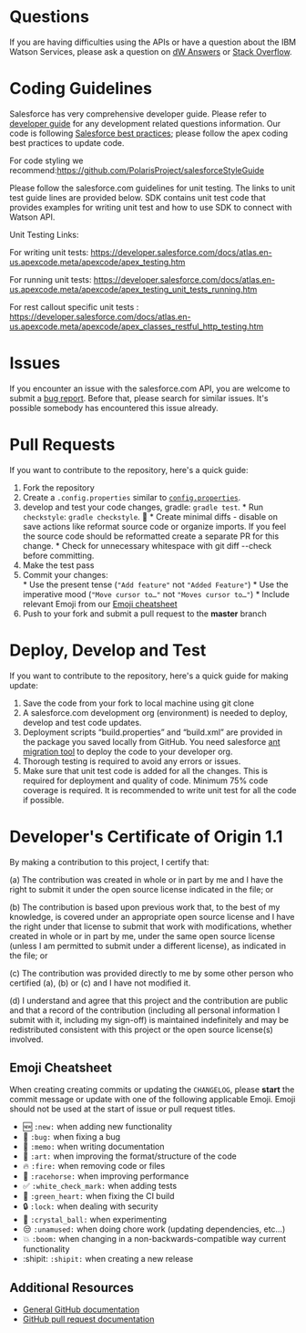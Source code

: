 # Questions

If you are having difficulties using the APIs or have a question about the IBM Watson Services,
please ask a question on [dW Answers][dw] or [Stack Overflow][stackoverflow].

# Coding Guidelines

Salesforce has very comprehensive developer guide. Please refer to [developer guide](https://developer.salesforce.com/docs/atlas.en-us.apexcode.meta/apexcode/apex_dev_guide.htm) for any development related questions information. Our code is following [Salesforce best practices](https://developer.salesforce.com/page/Apex_Code_Best_Practices); please follow the apex coding best practices to update code. 

For code styling we recommend:https://github.com/PolarisProject/salesforceStyleGuide

Please follow the salesforce.com guidelines for unit testing. The links to unit test guide lines are provided below. SDK contains unit test code that provides examples for writing unit test and how to use SDK to connect with Watson API.

Unit Testing Links:

For writing unit tests: https://developer.salesforce.com/docs/atlas.en-us.apexcode.meta/apexcode/apex_testing.htm

For running unit tests: https://developer.salesforce.com/docs/atlas.en-us.apexcode.meta/apexcode/apex_testing_unit_tests_running.htm

For rest callout specific unit tests : https://developer.salesforce.com/docs/atlas.en-us.apexcode.meta/apexcode/apex_classes_restful_http_testing.htm


# Issues

If you encounter an issue with the salesforce.com API, you are welcome to submit a  [bug report](https://github.com/watson-developer-cloud/salesforce-sdk/issues).
Before that, please search for similar issues. It's possible somebody has encountered this issue already.

# Pull Requests

If you want to contribute to the repository, here's a quick guide:
  1. Fork the repository
  1. Create a `.config.properties` similar to [`config.properties`](https://github.com/watson-developer-cloud/java-sdk/blob/master/core/src/test/resources/config.properties).
  2. develop and test your code changes, gradle: `gradle test`.
    * Run `checkstyle`: `gradle checkstyle`. 🏁
    * Create minimal diffs - disable on save actions like reformat source code or organize imports. If you feel the source code should be reformatted create a separate PR for this change.
    * Check for unnecessary whitespace with git diff --check before committing.
  3. Make the test pass
  4. Commit your changes:   
    * Use the present tense (`"Add feature"` not `"Added Feature"`)
    * Use the imperative mood (`"Move cursor to…"` not `"Moves cursor to…"`)
    * Include relevant Emoji from our [Emoji cheatsheet](#emoji-cheatsheet)
  5. Push to your fork and submit a pull request to the **master** branch

# Deploy, Develop and Test

If you want to contribute to the repository, here's a quick guide for making update:
1.  Save the code from your fork to local machine using git clone
2.  A salesforce.com development org (environment) is needed to deploy, develop and test code updates. 
3.  Deployment scripts “build.properties” and “build.xml” are provided in the package you saved locally from GitHub. You need salesforce [ant migration tool](https://developer.salesforce.com/docs/atlas.en-us.daas.meta/daas/meta_development.htm) to deploy the code to your developer org.
4.  Thorough testing is required to avoid any errors or issues.
5.  Make sure that unit test code is added for all the changes. This is required for deployment and quality of code. Minimum 75% code coverage is required. It is recommended to write unit test for all the code if possible.


# Developer's Certificate of Origin 1.1

By making a contribution to this project, I certify that:

(a) The contribution was created in whole or in part by me and I
   have the right to submit it under the open source license
   indicated in the file; or

(b) The contribution is based upon previous work that, to the best
   of my knowledge, is covered under an appropriate open source
   license and I have the right under that license to submit that
   work with modifications, whether created in whole or in part
   by me, under the same open source license (unless I am
   permitted to submit under a different license), as indicated
   in the file; or

(c) The contribution was provided directly to me by some other
   person who certified (a), (b) or (c) and I have not modified
   it.

(d) I understand and agree that this project and the contribution
   are public and that a record of the contribution (including all
   personal information I submit with it, including my sign-off) is
   maintained indefinitely and may be redistributed consistent with
   this project or the open source license(s) involved.

## Emoji Cheatsheet

When creating creating commits or updating the `CHANGELOG`, please **start** the commit message or update with one of the following applicable Emoji. Emoji should not be used at the start of issue or pull request titles.

* :new: `:new:` when adding new functionality
* :bug: `:bug:` when fixing a bug
* :memo: `:memo:` when writing documentation
* :art: `:art:` when improving the format/structure of the code
* :fire: `:fire:` when removing code or files
* :racehorse: `:racehorse:` when improving performance
* :white_check_mark: `:white_check_mark:` when adding tests
* :green_heart: `:green_heart:` when fixing the CI build
* :lock: `:lock:` when dealing with security
* :crystal_ball: `:crystal_ball:` when experimenting
* :unamused: `:unamused:` when doing chore work (updating dependencies, etc…)
* :boom: `:boom:` when changing in a non-backwards-compatible way current functionality
* :shipit: `:shipit:` when creating a new release

## Additional Resources
+ [General GitHub documentation](https://help.github.com/)
+ [GitHub pull request documentation](https://help.github.com/send-pull-requests/)

[dw]: https://developer.ibm.com/answers/questions/ask/?topics=watson
[stackoverflow]: http://stackoverflow.com/questions/ask?tags=ibm-watson
[Maven]: https://maven.apache.org/guides/getting-started/maven-in-five-minutes.html
[Gradle]: https://docs.gradle.org/current/userguide/installation.html